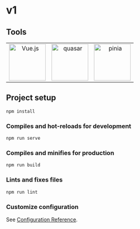 # v1

## Tools
<table>
  <tr>
    <td align="center">
      <a href="https://vuejs.org/"><img src="https://upload.wikimedia.org/wikipedia/commons/thumb/9/95/Vue.js_Logo_2.svg/1184px-Vue.js_Logo_2.svg.png" width="100px;" alt="Vue.js"/></a>
    </td>
    <td align="center">
      <a href="https://quasar.dev/"><img src="https://upload.wikimedia.org/wikipedia/en/2/29/Quasar_Logo.png" width="100px;" alt="quasar"/></a>
    </td>
    <td align="center">
      <a href="https://pinia.vuejs.org/"><img src="https://pinia.vuejs.org/logo.svg" width="100px;" alt="pinia"/></a>
    </td>
  </tr>
</table>


## Project setup
```
npm install
```

### Compiles and hot-reloads for development
```
npm run serve
```

### Compiles and minifies for production
```
npm run build
```

### Lints and fixes files
```
npm run lint
```

### Customize configuration
See [Configuration Reference](https://cli.vuejs.org/config/).
